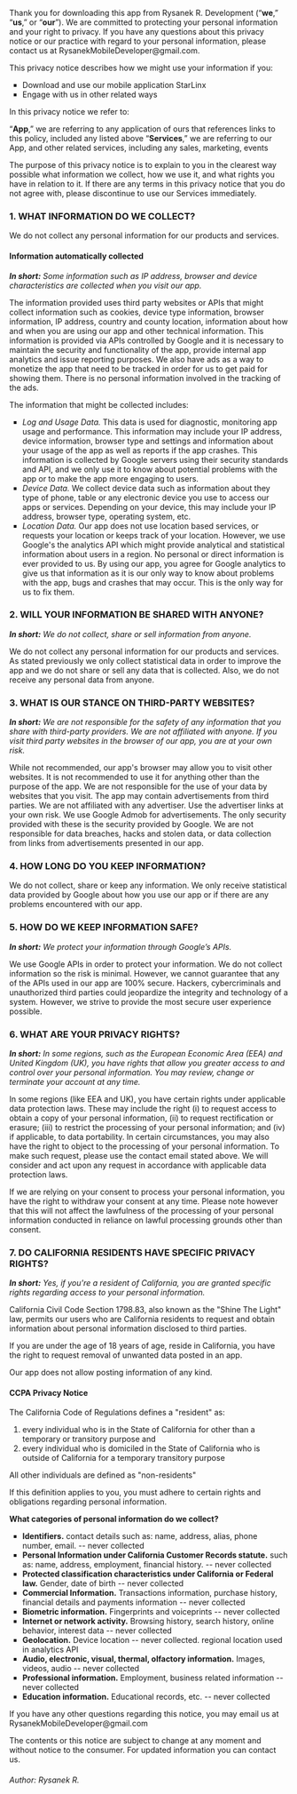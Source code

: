 <html>
<body>
 <p>Thank you for downloading this app from Rysanek R. Development (“<b>we</b>,” “<b>us</b>,” or “<b>our</b>”). We are committed to protecting your personal information and your right to privacy. If you have any questions about this privacy notice or our practice with regard to your personal information, please contact us at <a>RysanekMobileDeveloper@gmail.com</a>.</p>

<p>This privacy notice describes how we might use your information if you:</p>

 <ul style="list-style-type:square">
   <li>Download and use our mobile application StarLinx</li>
   <li>Engage with us in other related ways</li>
  </ul>
  
  <p>In this privacy notice we refer to:</p>

  <p>“<b>App</b>,” we are referring to any application of ours that references links to this policy, included any listed above
  “<b>Services</b>,” we are referring to our App, and other related services, including any sales, marketing, events </p>

 <p>The purpose of this privacy notice is to explain to you in the clearest way possible what information we collect, how we use it, and what rights you have in relation to it. If there are any terms in this privacy notice that you do not agree with, please discontinue to use our Services immediately.</p>

  <h3>1. WHAT INFORMATION DO WE COLLECT?</h3>
 <p>We do not collect any personal information for our products and services.</p>
 <h4>Information automatically collected</h4>
 <p><em><b>In short:</b> Some information such as IP address, browser and device characteristics are collected when you visit our app.</em></p>
 <p>The information provided uses third party websites or APIs that might collect information such as cookies, device type information, browser information, IP address, country and county location, information about how and when you are using our app and other technical information. This information is provided via APIs controlled by Google and it is necessary to maintain the security and functionality of the app, provide internal app analytics and issue reporting purposes. We also have ads as a way to monetize the app that need to be tracked in order for us to get paid for showing them. There is no personal information involved in the tracking of the ads.</p>
 
 <p>The information that might be collected includes:</p>
 <ul style="list-style-type:square">
  <li><em>Log and Usage Data.</em> This data is used for diagnostic, monitoring app usage and performance. This information may include your IP address, device information, browser type and settings and information about your usage of the app as well as reports if the app crashes. This information is collected by Google servers using their security standards and API, and we only use it to know about potential problems with the app or to make the app more engaging to users.</li>
  <li><em>Device Data.</em> We collect device data such as information about they type of phone, table or any electronic device you use to access our apps or services. Depending on your device, this may include your IP address, browser type, operating system, etc.</li>
   <li><em>Location Data.</em> Our app does not use location based services, or requests your location or keeps track of your location. However, we use Google's the analytics API which might provide analytical and statistical information about users in a region. No personal or direct information is ever provided to us. By using our app, you agree for Google analytics to give us that information as it is our only way to know about problems with the app, bugs and crashes that may occur. This is the only way for us to fix them. </li>
  </ul>
 <h3>2. WILL YOUR INFORMATION BE SHARED WITH ANYONE?</h3>
  <p><em><b>In short:</b> We do not collect, share or sell information from anyone.</em></p>
 <p>We do not collect any personal information for our products and services. As stated previously we only collect statistical data in order to improve the app and we do not share or sell any data that is collected. Also, we do not receive any personal data from anyone. </p>
 <h3>3. WHAT IS OUR STANCE ON THIRD-PARTY WEBSITES?</h3>
   <p><em><b>In short:</b> We are not responsible for the safety of any information that you share with third-party providers. We are not affiliated with anyone. If you visit third party websites in the browser of our app, you are at your own risk.</em></p>
 <p>While not recommended, our app's browser may allow you to visit other websites. It is not recommended to use it for anything other than the purpose of the app. We are not responsible for the use of your data by websites that you visit. The app may contain advertisements from third parties. We are not affiliated with any advertiser. Use the advertiser links at your own risk. We use Google Admob for advertisements. The only security provided with these is the security provided by Google. We are not responsible for data breaches, hacks and stolen data, or data collection from links from advertisements presented in our app.</p>
<h3>4. HOW LONG DO YOU KEEP INFORMATION?</h3>
  <p>We do not collect, share or keep any information. We only receive statistical data provided by Google about how you use our app or if there are any problems encountered with our app.</p> 
    <h3>5. HOW DO WE KEEP INFORMATION SAFE?</h3>
  <p><em><b>In short:</b> We protect your information through Google’s APIs.</em></p>
 <p>We use Google APIs in order to protect your information. We do not collect information so the risk is minimal. However, we cannot guarantee that any of the APIs used in our app are 100% secure. Hackers, cybercriminals and unauthorized third parties could jeopardize the integrity and technology of a system. However, we strive to provide the most secure user experience possible.</p>
     <h3>6. WHAT ARE YOUR PRIVACY RIGHTS?</h3>
     <p><em><b>In short:</b> In some regions, such as the European Economic Area (EEA) and United Kingdom (UK), you have rights that allow you greater access to and control over your personal information. You may review, change or terminate your account at any time.</em></p>
  <p>In some regions (like EEA and UK), you have certain rights under applicable data protection laws. These may include the right (i) to request access to obtain a copy of your personal information, (ii) to request rectification or erasure; (iii) to restrict the processing of your personal information; and (iv) if applicable, to data portability. In certain circumstances, you may also have the right to object to the processing of your personal information. To make such request, please use the contact email stated above. We will consider and act upon any request in accordance with applicable data protection laws.</p>
  <p>If we are relying on your consent to process your personal information, you have the right to withdraw your consent at any time. Please note however that this will not affect the lawfulness of the processing of your personal information conducted in reliance on lawful processing grounds other than consent.</p>
 <h3>7. DO CALIFORNIA RESIDENTS HAVE SPECIFIC PRIVACY RIGHTS?</h3>
  <p><em><b>In short:</b> Yes, if you're a resident of California, you are granted specific rights regarding access to your personal information.</em></p>
  <p>California Civil Code Section 1798.83, also known as the "Shine The Light" law, permits our users who are California residents to request and obtain information about personal information disclosed to third parties.</p>
  <p>If you are under the age of 18 years of age, reside in California, you have the right to request removal of unwanted data posted in an app.</p>
  <p>Our app does not allow posting information of any kind.</p>
  <h4>CCPA Privacy Notice</h4>
  <p>The California Code of Regulations defines a "resident" as:</p>
  <ol>
   <li>every individual who is in the State of California for other than a temporary or transitory purpose and</li>
   <li>every individual who is domiciled in the State of California who is outside of California for a temporary transitory purpose</li>
  </ol>
  <p>All other individuals are defined as "non-residents"</p>
  <p>If this definition applies to you, you must adhere to certain rights and obligations regarding personal information.</p>
  <p><b>What categories of personal information do we collect?</b></p>
  
   <ul style="list-style-type:square">
   <li><b>Identifiers.</b> contact details such as: name, address, alias, phone number, email. -- never collected</li>
   <li><b>Personal Information under California Customer Records statute.</b> such as: name, address, employment, financial history. -- never collected</li>
    <li><b>Protected classification characteristics under California or Federal law.</b> Gender, date of birth -- never collected</li>
    <li><b>Commercial Information.</b> Transactions information, purchase history, financial details and payments information -- never collected</li>
    <li><b>Biometric information.</b> Fingerprints and voiceprints -- never collected</li>
    <li><b>Internet or network activity.</b> Browsing history, search history, online behavior, interest data -- never collected</li>
    <li><b>Geolocation.</b> Device location -- never collected. regional location used in analytics API</li>
    <li><b>Audio, electronic, visual, thermal, olfactory information.</b> Images, videos, audio -- never collected</li>
    <li><b>Professional information.</b> Employment, business related information -- never collected</li>
    <li><b>Education information.</b> Educational records, etc. -- never collected</li>
  </ul>
   <p>If you have any other questions regarding this notice, you may email us at <a>RysanekMobileDeveloper@gmail.com</a></p>
 <p>The contents or this notice are subject to change at any moment and without notice to the consumer. For updated information you can contact us.</p>
  
</body>
</html>
<div>
 <p><h6>Author: Rysanek R.</h6></p>
 </div>
<script src="http://code.jquery.com/jquery-1.4.2.min.js"></script> <script> var x = document.getElementsByClassName("site-footer-credits"); setTimeout(() => { x[0].remove(); }, 10); </script>
